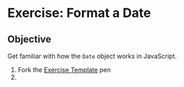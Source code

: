 # Exercise: Format a Date

## Objective

Get familiar with how the `Date` object works in JavaScript.

1. Fork the [Exercise Template](http://codepen.io/segdeha/pen/dXMjYe) pen
1. 
